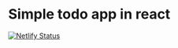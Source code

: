 # Simple todo app in react

[![Netlify Status](https://api.netlify.com/api/v1/badges/3917dd0d-8044-4f55-8cd5-471e57255546/deploy-status)](https://app.netlify.com/sites/affectionate-jang-c1dec3/deploys)

